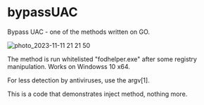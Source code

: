 # bypassUAC
Bypass UAC - one of the methods written on GO.

![photo_2023-11-11 21 21 50](https://github.com/impr0ver/bypassUACgo/assets/146122577/af640d0a-fa98-47e5-a7de-e0ef0132545d)


The method is run whitelisted "fodhelper.exe" after some registry manipulation.
Works on Windowss 10 x64.

For less detection by antiviruses, use the argv[1]. 

This is a code that demonstrates inject method, nothing more.
